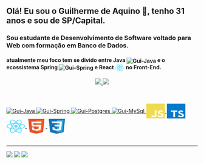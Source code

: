 ## Olá! Eu sou o Guilherme de Aquino 👋, tenho 31 anos e sou de SP/Capital.

### Sou estudante de Desenvolvimento de Software voltado para Web com formação em Banco de Dados.

#### atualmente meu foco tem se divido entre Java <img align="center" alt="Gui-Java" height="20" width="25" src="https://cdn.jsdelivr.net/gh/devicons/devicon/icons/java/java-original.svg" /> e o ecossistema Spring <img align="center" alt="Gui-Spring" height="20" width="25" src="https://cdn.jsdelivr.net/gh/devicons/devicon/icons/spring/spring-original.svg" /> e React <img align="center" alt="Gui-React" height="20" width="25" src="https://raw.githubusercontent.com/devicons/devicon/master/icons/react/react-original.svg"> no Front-End.

<div align="center">
  <a href="https://github.com/guilhermeAquinoDB">
  <img height="180em" src="https://github-readme-stats.vercel.app/api?username=guilhermeAquinoDB&show_icons=true&theme=dark&include_all_commits=true&count_private=true"/>
  <img height="180em" src="https://github-readme-stats.vercel.app/api/top-langs/?username=guilhermeAquinoDB&layout=compact&langs_count=7&theme=dark"/>
</div>
  
##
<div style="display: inline_block"><br>
  <img align="center" alt="Gui-Java" height="40" width="50" src="https://cdn.jsdelivr.net/gh/devicons/devicon/icons/java/java-original.svg" />
  <img align="center" alt="Gui-Spring" height="40" width="50" src="https://cdn.jsdelivr.net/gh/devicons/devicon/icons/spring/spring-original.svg" />
  <img align="center" alt="Gui-Postgres" height="40" width="50" src="https://cdn.jsdelivr.net/gh/devicons/devicon/icons/postgresql/postgresql-original.svg" />
  <img align="center" alt="Gui-MySql" height="40" width="50"  src="https://cdn.jsdelivr.net/gh/devicons/devicon/icons/mysql/mysql-original.svg" />
  <img align="center" alt="Gui-Js" height="40" width="50" src="https://raw.githubusercontent.com/devicons/devicon/master/icons/javascript/javascript-plain.svg">
  <img align="center" alt="Gui-Ts" height="40" width="50" src="https://raw.githubusercontent.com/devicons/devicon/master/icons/typescript/typescript-plain.svg">
  <img align="center" alt="Gui-React" height="40" width="50" src="https://raw.githubusercontent.com/devicons/devicon/master/icons/react/react-original.svg">
  <img align="center" alt="Gui-HTML" height="40" width="50" src="https://raw.githubusercontent.com/devicons/devicon/master/icons/html5/html5-original.svg">
  <img align="center" alt="Gui-CSS" height="40" width="50" src="https://raw.githubusercontent.com/devicons/devicon/master/icons/css3/css3-original.svg">
  
</div>
<br>
<hr>
<div>
   <a href="https://www.linkedin.com/in/guilherme-de-aquino-dev/" target="_blank"><img src="https://img.shields.io/badge/-LinkedIn-%230077B5?style=for-the-badge&logo=linkedin&logoColor=white" target="_blank"></a> 
  <a href = "mailto:guilhermeaqui@gmail.com"><img src="https://img.shields.io/badge/-Gmail-%23333?style=for-the-badge&logo=gmail&logoColor=white" target="_blank"></a>
  <a href="https://instagram.com/guilherme-de-aquino" target="_blank"><img src="https://img.shields.io/badge/-Instagram-%23E4405F?style=for-the-badge&logo=instagram&logoColor=white" target="_blank"><a/>
</div>
